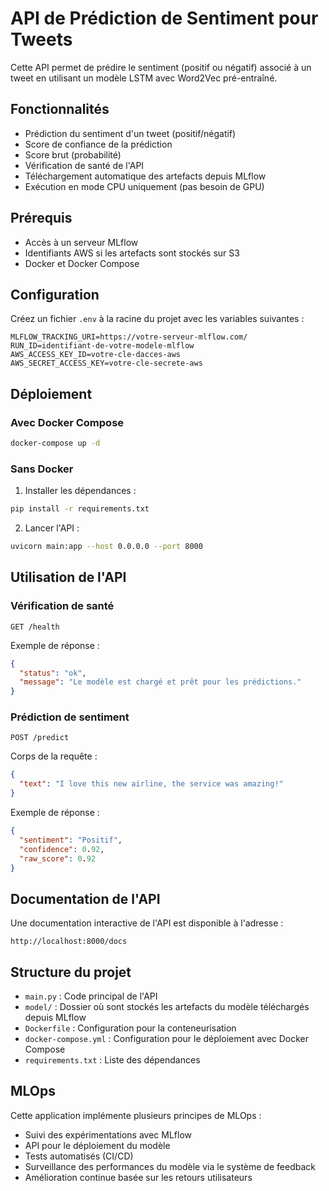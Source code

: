 # API de Prédiction de Sentiment pour Tweets

Cette API permet de prédire le sentiment (positif ou négatif) associé à un tweet en utilisant un modèle LSTM avec Word2Vec pré-entraîné.

## Fonctionnalités

- Prédiction du sentiment d'un tweet (positif/négatif)
- Score de confiance de la prédiction
- Score brut (probabilité)
- Vérification de santé de l'API
- Téléchargement automatique des artefacts depuis MLflow
- Exécution en mode CPU uniquement (pas besoin de GPU)

## Prérequis

- Accès à un serveur MLflow
- Identifiants AWS si les artefacts sont stockés sur S3
- Docker et Docker Compose

## Configuration

Créez un fichier `.env` à la racine du projet avec les variables suivantes :

```
MLFLOW_TRACKING_URI=https://votre-serveur-mlflow.com/
RUN_ID=identifiant-de-votre-modele-mlflow
AWS_ACCESS_KEY_ID=votre-cle-dacces-aws
AWS_SECRET_ACCESS_KEY=votre-cle-secrete-aws
```

## Déploiement

### Avec Docker Compose

```bash
docker-compose up -d
```

### Sans Docker

1. Installer les dépendances :

```bash
pip install -r requirements.txt
```

2. Lancer l'API :

```bash
uvicorn main:app --host 0.0.0.0 --port 8000
```

## Utilisation de l'API

### Vérification de santé

```
GET /health
```

Exemple de réponse :
```json
{
  "status": "ok",
  "message": "Le modèle est chargé et prêt pour les prédictions."
}
```

### Prédiction de sentiment

```
POST /predict
```

Corps de la requête :
```json
{
  "text": "I love this new airline, the service was amazing!"
}
```

Exemple de réponse :
```json
{
  "sentiment": "Positif",
  "confidence": 0.92,
  "raw_score": 0.92
}
```

## Documentation de l'API

Une documentation interactive de l'API est disponible à l'adresse :

```
http://localhost:8000/docs
```

## Structure du projet

- `main.py` : Code principal de l'API
- `model/` : Dossier où sont stockés les artefacts du modèle téléchargés depuis MLflow
- `Dockerfile` : Configuration pour la conteneurisation
- `docker-compose.yml` : Configuration pour le déploiement avec Docker Compose
- `requirements.txt` : Liste des dépendances

## MLOps

Cette application implémente plusieurs principes de MLOps :
- Suivi des expérimentations avec MLflow
- API pour le déploiement du modèle
- Tests automatisés (CI/CD)
- Surveillance des performances du modèle via le système de feedback
- Amélioration continue basée sur les retours utilisateurs